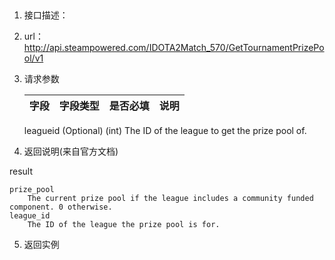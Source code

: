 ##
1.  接口描述：

2. url： http://api.steampowered.com/IDOTA2Match_570/GetTournamentPrizePool/v1

3. 请求参数

    | 字段         | 字段类型 | 是否必填 | 说明   |
    | ---------- | ---- | ---- | ---- |
    
   leagueid (Optional) (int)
       The ID of the league to get the prize pool of. 

4. 返回说明(来自官方文档)

result

    prize_pool
        The current prize pool if the league includes a community funded component. 0 otherwise.
    league_id
        The ID of the league the prize pool is for.



5. 返回实例